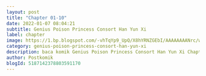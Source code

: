 ```yaml
---
layout: post 
title: "Chapter 01-10"
date: 2022-01-07 08:04:21
subtitle: Genius Poison Princess Consort Han Yun Xi
label: chapter
image: https://1.bp.blogspot.com/-vhTqYp9_UpQ/X8hYRNZGEbI/AAAAAAAANrc/wQEc8FCaJXwWq2CzeizEiqvWtJFBXg3pwCLcBGAsYHQ/s72-c/genius-poison-princess-consort-han-yun-xi-472255-Mct3kO67.jpg
category: genius-poison-princess-consort-han-yun-xi
description: baca komik Genius Poison Princess Consort Han Yun Xi Chapter 01-10 bahasa indonesia 
author: Postkomik
blogId: 5187142378803591170
---
```

